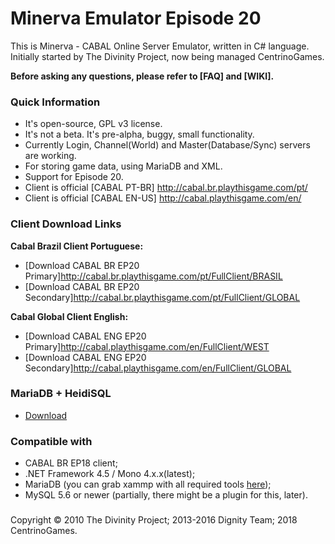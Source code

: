 # Minerva Emulator Episode 20 #

This is Minerva - CABAL Online Server Emulator, written in C# language. Initially started by The Divinity Project, now being managed CentrinoGames.

**Before asking any questions, please refer to [FAQ] and [WIKI].**

### Quick Information ###

* It's open-source, GPL v3 license. 
* It's not a beta. It's pre-alpha, buggy, small functionality.
* Currently Login, Channel(World) and Master(Database/Sync) servers are working.
* For storing game data, using MariaDB and XML.
* Support for Episode 20.
* Client is official [CABAL PT-BR] http://cabal.br.playthisgame.com/pt/
* Client is official [CABAL EN-US] http://cabal.playthisgame.com/en/


### Client Download Links ###

**Cabal Brazil Client Portuguese:**
* [Download CABAL BR EP20 Primary]http://cabal.br.playthisgame.com/pt/FullClient/BRASIL
* [Download CABAL BR EP20 Secondary]http://cabal.br.playthisgame.com/pt/FullClient/GLOBAL

**Cabal Global Client English:**
* [Download CABAL ENG EP20 Primary]http://cabal.playthisgame.com/en/FullClient/WEST
* [Download CABAL ENG EP20 Secondary]http://cabal.playthisgame.com/en/FullClient/GLOBAL


### MariaDB + HeidiSQL ###

* [Download](https://mariadb.com/kb/en/library/heidisql/)


### Compatible with ###

* CABAL BR EP18 client;
* .NET Framework 4.5 / Mono 4.x.x(latest);
* MariaDB (you can grab xammp with all required tools [here](https://www.apachefriends.org/download.html));
* MySQL 5.6 or newer (partially, there might be a plugin for this, later).


### ###

Copyright © 2010 The Divinity Project; 2013-2016 Dignity Team; 2018 CentrinoGames.

